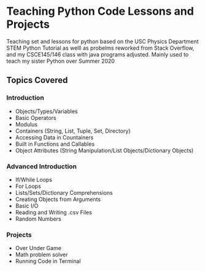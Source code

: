 # Teaching Python Code Lessons and Projects
Teaching set and lessons for python based on the USC Physics Department STEM Python Tutorial as welll as probelms reworked from Stack Overflow, and my CSCE145/146 class with java programs adjusted. Mainly used to teach my sister Python over Summer 2020

## Topics Covered

### Introduction
- Objects/Types/Variables
- Basic Operators
- Modulus
- Containers (String, List, Tuple, Set, Directory)
- Accessing Data in Countainers
- Built in Functions and Callables
- Object Attributes (String Manipulation/List Objects/Dictionary Objects)

### Advanced Introduction
- If/While Loops
- For Loops
- Lists/Sets/Dictionary Comprehensions
- Creating Objects from Arguments
- Basic I/O
- Reading and Writing .csv Files
- Random Numbers

### Projects
- Over Under Game
- Math problem solver
- Running Code in Terminal
